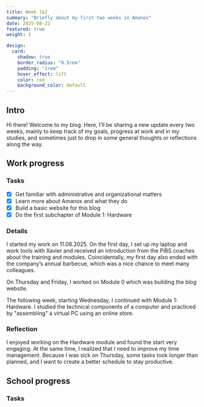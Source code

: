 ```yaml
---
title: Week 1&2
summary: "Briefly about my first two weeks in Amanox"
date: 2025-08-22
featured: true
weight: 1

design:
  card:
    shadow: true
    border_radius: "0.5rem"
    padding: "1rem"
    hover_effect: lift
    color: red
    background_color: default
---
```


## Intro

Hi there! Welcome to my blog.
Here, I’ll be sharing a new update every two weeks, mainly to keep track of my goals, progress at work and in my studies, and sometimes just to drop in some general thoughts or reflections along the way.

## Work progress
### Tasks
- [x] Get familiar with administrative and organizational matters  
- [x] Learn more about Amanox and what they do
- [x] Build a basic website for this blog  
- [x] Do the first subchapter of Module 1: Hardware  

### Details
I started my work on 11.08.2025. On the first day, I set up my laptop and work tools with Xavier and received an introduction from the PiBS coaches about the training and modules. Coincidentally, my first day also ended with the company’s annual barbecue, which was a nice chance to meet many colleagues. 

On Thursday and Friday, I worked on Module 0 which was building the blog website.  

The following week, starting Wednesday, I continued with Module 1: Hardware. I studied the technical components of a computer and practiced by "assembling" a virtual PC using an online store.  

### Reflection
I enjoyed working on the Hardware module and found the start very engaging. At the same time, I realized that I need to improve my time management. Because I was sick on Thursday, some tasks took longer than planned, and I want to create a better schedule to stay productive.  


## School progress
### Tasks
